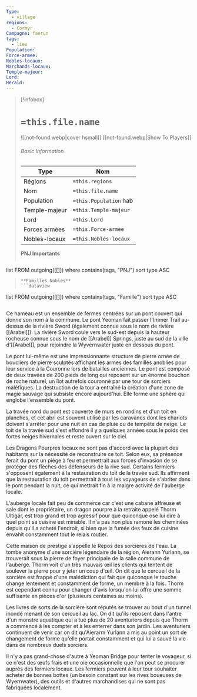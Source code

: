 ```yaml
---
Type:
  - village
regions:
  - Cormyr
Campagne: faerun
tags:
  - lieu
Population: 
Force-armee: 
Nobles-locaux: 
Marchands-locaux: 
Temple-majeur: 
Lord: 
Herald:
---
```

> [!infobox]
> # `=this.file.name`
> ![[not-found.webp|cover hsmall]]
> [[not-found.webp|Show To Players]]
> ###### Basic Information
> Type |  Nom |
> ---|---|
> Régions | `=this.regions`|
> Nom | `=this.file.name ` |
> Population | `=this.Population` hab |
> Temple-majeur | `=this.Temple-majeur` |
> Lord | `=this.Lord` |
> Forces armées | `=this.Force-armee` |
> Nobles-locaux | `=this.Nobles-locaux ` |
> **PNJ Importants**
>  ```dataview
list FROM outgoing([[]])
where contains(tags, "PNJ")
sort type ASC
>```
> **Familles Nobles**
> ```dataview
list FROM outgoing([[]])
where contains(tags, "Famille")
sort type ASC
>```

Ce hameau est un ensemble de fermes centrées sur un pont couvert qui donne son nom à la commune. Le pont Yeoman fait passer l'Immer Trail au-dessus de la rivière Sword (également connue sous le nom de rivière [[Arabel]]). La rivière Sword coule vers le sud-est depuis la hauteur rocheuse connue sous le nom de [[Arabel]] Springs, juste au sud de la ville d'[[Arabel]], pour rejoindre la Wyvernwater juste en dessous du pont.

Le pont lui-même est une impressionnante structure de pierre ornée de boucliers de pierre sculptés affichant les armes des familles anoblies pour leur service à la Couronne lors de batailles anciennes. Le pont est composé de deux travées de 200 pieds de long qui reposent sur un énorme bouchon de roche naturel, un îlot autrefois couronné par une tour de sorciers maléfiques. La destruction de la tour a entraîné la création d'une zone de magie sauvage qui subsiste encore aujourd'hui. Elle forme une sphère qui englobe l'ensemble du pont.

La travée nord du pont est couverte de murs en rondins et d'un toit en planches, et cet abri est souvent utilisé par les caravanes dont les chariots doivent s'arrêter pour une nuit en cas de pluie ou de tempête de neige. Le toit de la travée sud s'est effondré il y a quelques années sous le poids des fortes neiges hivernales et reste ouvert sur le ciel.

Les Dragons Pourpres locaux ne sont pas d'accord avec la plupart des habitants sur la nécessité de reconstruire ce toit. Selon eux, sa présence ferait du pont un piège à feu et permettrait aux forces d'invasion de se protéger des flèches des défenseurs de la rive sud. Certains fermiers s'opposent également à la restauration du toit de la travée sud. Ils affirment que la restauration du toit permettrait à tous les voyageurs de s'abriter dans le pont pendant la nuit, ce qui mettrait fin à la maigre activité de l'auberge locale.

L'auberge locale fait peu de commerce car c'est une cabane affreuse et sale dont le propriétaire, un dragon pourpre à la retraite appelé Thorm Ultigar, est trop grand et trop agressif pour que quiconque ose lui dire à quel point sa cuisine est minable. Il n'a pas non plus ramoné les cheminées depuis qu'il a acheté l'endroit, si bien que la fumée des feux de cuisine envahit constamment tout le relais routier.

Cette maison de prestige s'appelle le Repos des sorcières de l'eau. La tombe anonyme d'une sorcière légendaire de la région, Aierann Yurlann, se trouverait sous la pierre de foyer principale de la salle commune de l'auberge. Thorm voit d'un très mauvais œil les clients qui tentent de soulever la pierre pour y jeter un coup d'œil. On dit que le cercueil de la sorcière est frappé d'une malédiction qui fait que quiconque le touche change lentement et constamment de forme, un membre à la fois. Thorm est cependant connu pour changer d'avis lorsqu'on lui offre une somme suffisante en pièces d'or (plusieurs centaines au moins).

Les livres de sorts de la sorcière sont réputés se trouver au bout d'un tunnel inondé menant de son cercueil au lac. On dit qu'ils reposent dans l'antre d'un monstre aquatique qui a tué plus de 20 aventuriers depuis que Thorm a commencé à les compter et à les enterrer dans son jardin. Les aventuriers continuent de venir car on dit qu'Aierarm Yurlann a mis au point un sort de changement de forme qu'elle portait constamment et qui lui a sauvé la vie dans de nombreux duels sorciers.

Il n'y a pas grand-chose d'autre à Yeoman Bridge pour tenter le voyageur, si ce n'est des œufs frais et une oie occasionnelle que l'on peut se procurer auprès des fermiers locaux. Les fermiers peuvent à leur tour souhaiter acheter de bonnes bottes (un besoin constant sur les rives boueuses de Wyernwater), des outils et d'autres marchandises qui ne sont pas fabriquées localement.
